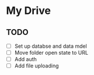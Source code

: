 # My Drive

## TODO

- [ ] Set up databse and data mdel
- [ ] Move folder open state to URL
- [ ] Add auth
- [ ] Add file uploading

